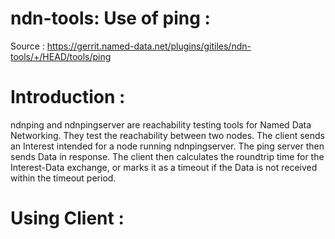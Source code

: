# ndn-tools: Use of ping :
Source : https://gerrit.named-data.net/plugins/gitiles/ndn-tools/+/HEAD/tools/ping

# Introduction :

ndnping and ndnpingserver are reachability testing tools for Named Data Networking. They test the reachability between two nodes. The client sends an Interest intended for a node running ndnpingserver. The ping server then sends Data in response. The client then calculates the roundtrip time for the Interest-Data exchange, or marks it as a timeout if the Data is not received within the timeout period.

# Using Client :

